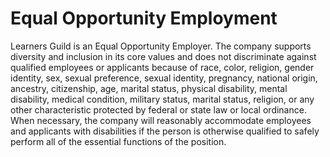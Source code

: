 # Equal Opportunity Employment

Learners Guild is an Equal Opportunity Employer. The company supports diversity and inclusion in its core values and does not discriminate against qualified employees or applicants because of race, color, religion, gender identity, sex, sexual preference, sexual identity, pregnancy, national origin, ancestry, citizenship, age, marital status, physical disability, mental disability, medical condition, military status, marital status, religion, or any other characteristic protected by federal or state law or local ordinance. When necessary, the company will reasonably accommodate employees and applicants with disabilities if the person is otherwise qualified to safely perform all of the essential functions of the position.
